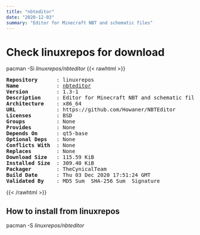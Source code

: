 ```yaml
---
title: "nbteditor"
date: "2020-12-03"
summary: "Editor for Minecraft NBT and schematic files"
---
```


# Check linuxrepos for download

pacman -Si *linuxrepos/nbteditor*
{{< rawhtml >}}
<pre class="highlight">
<b>Repository</b>      : linuxrepos
<b>Name</b>            : <a href="../../x86_64/nbteditor-1.3-1-x86_64.pkg.tar.zst">nbteditor</a>
<b>Version</b>         : 1.3-1
<b>Description</b>     : Editor for Minecraft NBT and schematic files
<b>Architecture</b>    : x86_64
<b>URL</b>             : https://github.com/Howaner/NBTEditor
<b>Licenses</b>        : BSD
<b>Groups</b>          : None
<b>Provides</b>        : None
<b>Depends On</b>      : qt5-base
<b>Optional Deps</b>   : None
<b>Conflicts With</b>  : None
<b>Replaces</b>        : None
<b>Download Size</b>   : 115.59 KiB
<b>Installed Size</b>  : 309.40 KiB
<b>Packager</b>        : TheCynicalTeam <wayne6324@gmail.com>
<b>Build Date</b>      : Thu 03 Dec 2020 17:51:24 GMT
<b>Validated By</b>    : MD5 Sum  SHA-256 Sum  Signature
</pre>
{{< /rawhtml >}}
## How to install from linuxrepos

pacman -S *linuxrepos/nbteditor*
